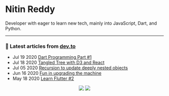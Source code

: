 # Nitin Reddy
Developer with eager to learn new tech, mainly into JavaScript, Dart, and Python.
<hr>

### 📝 Latest articles from [dev.to](https://dev.to/nitinreddy3)

* Jul 19 2020 [Dart Programming Part #1](https://dev.to/nitinreddy3/dart-programming-part-1-2p8k) 
* Jul 18 2020 [Tangled Tree with D3 and React](https://dev.to/nitinreddy3/tangled-tree-with-d3-and-react-5g25) 
* Jul 05 2020 [Recursion to update deeply nested objects](https://dev.to/nitinreddy3/recursion-to-update-deeply-nested-objects-f7e) 
* Jun 16 2020 [Fun in upgrading the machine ](https://dev.to/nitinreddy3/fun-in-upgrading-the-machine-5cgn) 
* May 18 2020 [Learn Flutter #2](https://dev.to/nitinreddy3/learn-flutter-2-5eo6) 
<p align="center">

<img src="https://visitor-badge.laobi.icu/badge?page_id=nitinreddy3.nitinreddy3" />

<img src="https://img.shields.io/badge/dynamic/json?color=brightgreen&label=followers&query=followers&url=https%3A%2F%2Fapi.github.com%2Fusers%2Fnitinreddy3" />

</p>

